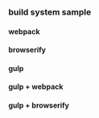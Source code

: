 ### build system sample

#### webpack

#### browserify

#### gulp

#### gulp + webpack

#### gulp + browserify
